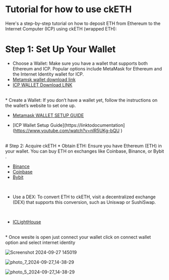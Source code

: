 #                                                                                        Tutorial for  how to use ckETH

Here's a step-by-step tutorial on how to deposit ETH from Ethereum to the Internet Computer (ICP) using ckETH (wrapped ETH):
# Step 1: Set Up Your Wallet
* Choose a Wallet: Make sure you have a wallet that supports both Ethereum and ICP. Popular options include MetaMask  for Ethereum and the Internet Identity wallet  for ICP.
  <br>
*   [Metamsk wallet download link](https://chromewebstore.google.com/detail/metamask/nkbihfbeogaeaoehlefnkodbefgpgknn)
*   [ICP WALLET Download LINK](https://nns.ic0.app/tokens/) 
 <br>
*   Create a Wallet: If you don’t have a wallet yet, follow the instructions on the wallet’s website to set one up.
<br>

*  [Metamask WALLET SETUP GUIDE](https://www.youtube.com/watch?v=A7sbpFvkEe0)

*   [ICP Wallet Setup Guide](https://linktodocumentation](https://www.youtube.com/watch?v=nlR5UKg-bQU )



<br>
#   Step 2: Acquire ckETH
*   Obtain ETH: Ensure you have Ethereum (ETH) in your wallet. You can buy ETH on exchanges like Coinbase, Binance, or Bybit .
<br>

*   [Binance](https://binance.com)
*   [Coinbase](https://www.coinbase.com/en-gb/exchange)
*   [Bybit](http://www.bybit.com/)

<br>

*   Use a DEX: To convert ETH to ckETH, visit a decentralized exchange (DEX) that supports this conversion, such as Uniswap or SushiSwap.
  <br>
  
*   [ICLightHouse](https://iclight.io/icRouter)

<br>
*  Once wesite is open just connect your wallet click on connect wallet option and select internet identity 
<br>

![Screenshot 2024-09-27 145019](https://github.com/user-attachments/assets/3bd90a1f-7e86-4bfa-b77f-3a8b6b18c50e)

![photo_7_2024-09-27_14-38-29](https://github.com/user-attachments/assets/cae324ab-f462-4130-8688-e6da712a1046)


![photo_5_2024-09-27_14-38-29](https://github.com/user-attachments/assets/7fcdd2e7-87b1-4838-93d8-174e004bfbab)


<br>






